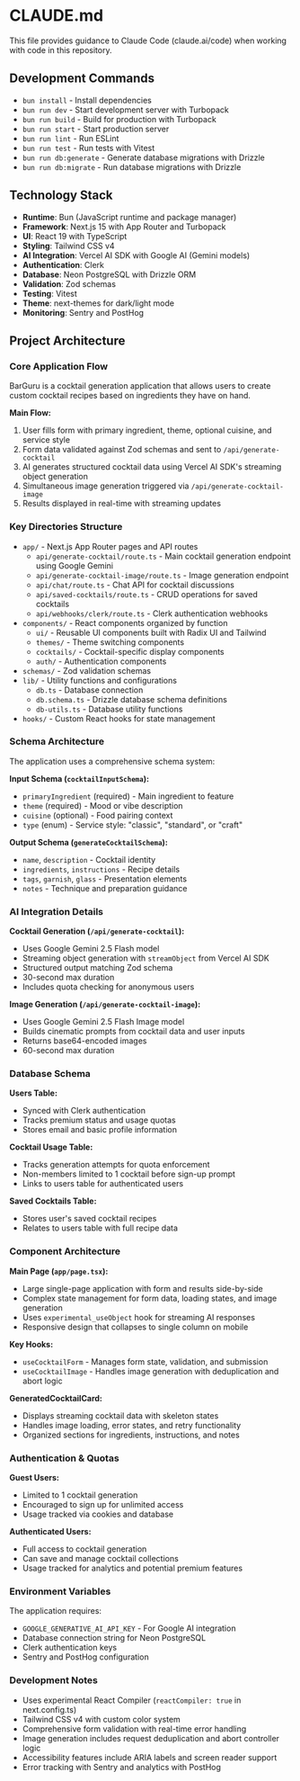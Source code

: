# CLAUDE.md

This file provides guidance to Claude Code (claude.ai/code) when working with code in this repository.

## Development Commands

- `bun install` - Install dependencies
- `bun run dev` - Start development server with Turbopack
- `bun run build` - Build for production with Turbopack
- `bun run start` - Start production server
- `bun run lint` - Run ESLint
- `bun run test` - Run tests with Vitest
- `bun run db:generate` - Generate database migrations with Drizzle
- `bun run db:migrate` - Run database migrations with Drizzle

## Technology Stack

- **Runtime**: Bun (JavaScript runtime and package manager)
- **Framework**: Next.js 15 with App Router and Turbopack
- **UI**: React 19 with TypeScript
- **Styling**: Tailwind CSS v4
- **AI Integration**: Vercel AI SDK with Google AI (Gemini models)
- **Authentication**: Clerk
- **Database**: Neon PostgreSQL with Drizzle ORM
- **Validation**: Zod schemas
- **Testing**: Vitest
- **Theme**: next-themes for dark/light mode
- **Monitoring**: Sentry and PostHog

## Project Architecture

### Core Application Flow
BarGuru is a cocktail generation application that allows users to create custom cocktail recipes based on ingredients they have on hand.

**Main Flow:**
1. User fills form with primary ingredient, theme, optional cuisine, and service style
2. Form data validated against Zod schemas and sent to `/api/generate-cocktail`
3. AI generates structured cocktail data using Vercel AI SDK's streaming object generation
4. Simultaneous image generation triggered via `/api/generate-cocktail-image`
5. Results displayed in real-time with streaming updates

### Key Directories Structure

- `app/` - Next.js App Router pages and API routes
  - `api/generate-cocktail/route.ts` - Main cocktail generation endpoint using Google Gemini
  - `api/generate-cocktail-image/route.ts` - Image generation endpoint
  - `api/chat/route.ts` - Chat API for cocktail discussions
  - `api/saved-cocktails/route.ts` - CRUD operations for saved cocktails
  - `api/webhooks/clerk/route.ts` - Clerk authentication webhooks
- `components/` - React components organized by function
  - `ui/` - Reusable UI components built with Radix UI and Tailwind
  - `themes/` - Theme switching components
  - `cocktails/` - Cocktail-specific display components
  - `auth/` - Authentication components
- `schemas/` - Zod validation schemas
- `lib/` - Utility functions and configurations
  - `db.ts` - Database connection
  - `db.schema.ts` - Drizzle database schema definitions
  - `db-utils.ts` - Database utility functions
- `hooks/` - Custom React hooks for state management

### Schema Architecture
The application uses a comprehensive schema system:

**Input Schema (`cocktailInputSchema`):**
- `primaryIngredient` (required) - Main ingredient to feature
- `theme` (required) - Mood or vibe description
- `cuisine` (optional) - Food pairing context
- `type` (enum) - Service style: "classic", "standard", or "craft"

**Output Schema (`generateCocktailSchema`):**
- `name`, `description` - Cocktail identity
- `ingredients`, `instructions` - Recipe details
- `tags`, `garnish`, `glass` - Presentation elements
- `notes` - Technique and preparation guidance

### AI Integration Details

**Cocktail Generation (`/api/generate-cocktail`):**
- Uses Google Gemini 2.5 Flash model
- Streaming object generation with `streamObject` from Vercel AI SDK
- Structured output matching Zod schema
- 30-second max duration
- Includes quota checking for anonymous users

**Image Generation (`/api/generate-cocktail-image`):**
- Uses Google Gemini 2.5 Flash Image model
- Builds cinematic prompts from cocktail data and user inputs
- Returns base64-encoded images
- 60-second max duration

### Database Schema

**Users Table:**
- Synced with Clerk authentication
- Tracks premium status and usage quotas
- Stores email and basic profile information

**Cocktail Usage Table:**
- Tracks generation attempts for quota enforcement
- Non-members limited to 1 cocktail before sign-up prompt
- Links to users table for authenticated users

**Saved Cocktails Table:**
- Stores user's saved cocktail recipes
- Relates to users table with full recipe data

### Component Architecture

**Main Page (`app/page.tsx`):**
- Large single-page application with form and results side-by-side
- Complex state management for form data, loading states, and image generation
- Uses `experimental_useObject` hook for streaming AI responses
- Responsive design that collapses to single column on mobile

**Key Hooks:**
- `useCocktailForm` - Manages form state, validation, and submission
- `useCocktailImage` - Handles image generation with deduplication and abort logic

**GeneratedCocktailCard:**
- Displays streaming cocktail data with skeleton states
- Handles image loading, error states, and retry functionality
- Organized sections for ingredients, instructions, and notes

### Authentication & Quotas

**Guest Users:**
- Limited to 1 cocktail generation
- Encouraged to sign up for unlimited access
- Usage tracked via cookies and database

**Authenticated Users:**
- Full access to cocktail generation
- Can save and manage cocktail collections
- Usage tracked for analytics and potential premium features

### Environment Variables
The application requires:
- `GOOGLE_GENERATIVE_AI_API_KEY` - For Google AI integration
- Database connection string for Neon PostgreSQL
- Clerk authentication keys
- Sentry and PostHog configuration

### Development Notes
- Uses experimental React Compiler (`reactCompiler: true` in next.config.ts)
- Tailwind CSS v4 with custom color system
- Comprehensive form validation with real-time error handling
- Image generation includes request deduplication and abort controller logic
- Accessibility features include ARIA labels and screen reader support
- Error tracking with Sentry and analytics with PostHog